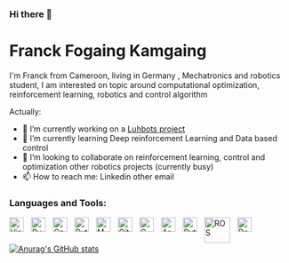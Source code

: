 ### Hi there 👋

<!--
**FFOGAING/FFOGAING** is a ✨ _special_ ✨ repository because its `README.md` (this file) appears on your GitHub profile.

Here are some ideas to get you started:

- 🔭 I’m currently working on ...
- 🌱 I’m currently learning ...
- 👯 I’m looking to collaborate on ...
- 🤔 I’m looking for help with ...
- 💬 Ask me about ...
- 📫 How to reach me: ...
- 😄 Pronouns: ...
- ⚡ Fun fact: ...
-->
# Franck Fogaing Kamgaing
I'm Franck from Cameroon, living in Germany , Mechatronics and robotics student, I am interested on topic around computational optimization, reinforcement learning, robotics and control algorithm 

Actually:

- 🔭 I’m currently working on a [Luhbots project](https://luhbots-hannover.de/en/home/)
- 🌱 I’m currently learning Deep reinforcement Learning and Data based control
- 👯 I’m looking to collaborate on reinforcement learning, control and optimization other robotics projects (currently busy)
- 📫 How to reach me: Linkedin other email


### Languages and Tools:

<a href="https://code.visualstudio.com/" target="_blank"><img align="left" alt="Visual Studio Code" width="26px" src="https://cdn.jsdelivr.net/gh/devicons/devicon/icons/vscode/vscode-original.svg" style="padding-right:10px;" /></a>
<a href="https://www.jetbrains.com/de-de/pycharm/" target="_blank"><img align="left" alt="Pycharm" width="26px" src="https://cdn.jsdelivr.net/gh/devicons/devicon/icons/pycharm/pycharm-original.svg" style="padding-right:10px;" /></a>
<a href="https://de.wikipedia.org/wiki/C%2B%2B" target="_blank"><img align="left" alt="Cpp" width="26px" src="https://github.com/isocpp/logos/blob/master/cpp_logo.png" style="padding-right:10px;" /></a>
<a href="https://www.python.org/" target="_blank"><img align="left" alt="Python" width="26px" src="https://cdn.jsdelivr.net/gh/devicons/devicon/icons/python/python-original.svg" style="padding-right:10px;" /></a>
<a href="https://de.mathworks.com/products/matlab.html" target="_blank"><img align="left" alt="MATLAB" width="26px" src="https://cdn.jsdelivr.net/gh/devicons/devicon/icons/matlab/matlab-original.svg" style="padding-right:10px;" /></a>
<a href="https://git-scm.com/" target="_blank"><img align="left" alt="Git" width="26px"  src="https://cdn.jsdelivr.net/gh/devicons/devicon/icons/git/git-original.svg" style="padding-right:10px;" /></a>
<a href="https://cmake.org/" target="_blank"><img align="left" alt="CMake" width="26px" src="https://cdn.jsdelivr.net/gh/devicons/devicon/icons/cmake/cmake-original.svg" style="padding-right:10px;" />
<a href="https://www.arduino.cc/" target="_blank"><img align="left" alt="Arduino" width="26px" src="https://cdn.jsdelivr.net/gh/devicons/devicon/icons/arduino/arduino-original-wordmark.svg" style="padding-right:10px;" /></a>
<a href="https://pytorch.org/" target="_blank"><img align="left" alt="Pytorch" width="26px" src="https://cdn.jsdelivr.net/gh/devicons/devicon/icons/pytorch/pytorch-original.svg" style="padding-right:10px;" /></a>
<a href="https://www.ros.org/" target="_blank"><img align="left" alt="ROS" width="46px" src="https://upload.wikimedia.org/wikipedia/commons/b/bb/Ros_logo.svg" style="padding-right:10px;" /></a>
<a href="https://www.docker.com/" target="_blank"><img align="left" alt="Docker" width="26px" src="https://cdn.jsdelivr.net/gh/devicons/devicon/icons/docker/docker-original-wordmark.svg" style="padding-right:10px;" /></a>
<br>
<br>

[![Anurag's GitHub stats](https://github-readme-stats.vercel.app/api?username=FFOGAING&show_icons=true&hide_border=false&title_color=3B1F94f&icon_color=FFE500&bg_color=09131B&text_color=ffffff&border_color=0c1a25)](https://github.com/anuraghazra/github-readme-stats)
